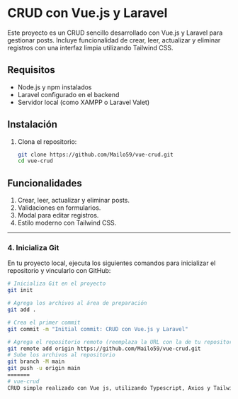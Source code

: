 # CRUD con Vue.js y Laravel

Este proyecto es un CRUD sencillo desarrollado con Vue.js y Laravel para gestionar posts. Incluye funcionalidad de crear, leer, actualizar y eliminar registros con una interfaz limpia utilizando Tailwind CSS.

## Requisitos

- Node.js y npm instalados
- Laravel configurado en el backend
- Servidor local (como XAMPP o Laravel Valet)

## Instalación

1. Clona el repositorio:
   ```bash
   git clone https://github.com/Mailo59/vue-crud.git
   cd vue-crud

## Funcionalidades
1. Crear, leer, actualizar y eliminar posts.
2. Validaciones en formularios.
3. Modal para editar registros.
4. Estilo moderno con Tailwind CSS.



---

### **4. Inicializa Git**
En tu proyecto local, ejecuta los siguientes comandos para inicializar el repositorio y vincularlo con GitHub:

```bash
# Inicializa Git en el proyecto
git init

# Agrega los archivos al área de preparación
git add .

# Crea el primer commit
git commit -m "Initial commit: CRUD con Vue.js y Laravel"

# Agrega el repositorio remoto (reemplaza la URL con la de tu repositorio)
git remote add origin https://github.com/Mailo59/vue-crud.git
# Sube los archivos al repositorio
git branch -M main
git push -u origin main
=======
# vue-crud
CRUD simple realizado con Vue js, utilizando Typescript, Axios y Tailwind css
